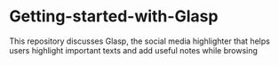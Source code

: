 # Getting-started-with-Glasp
This repository discusses Glasp, the social media highlighter that helps users highlight important texts and add useful notes while browsing
